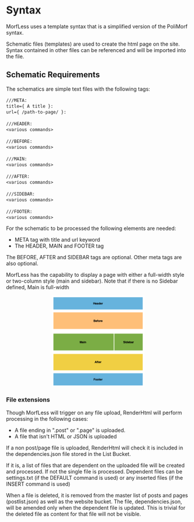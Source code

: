 # Syntax

MorfLess uses a template syntax that is a simplified version of the PoliMorf syntax. 

Schematic files (templates) are used to create the html page on the site. Syntax contained in other files can be referenced and will be imported into the file. 

## Schematic Requirements

The schematics are simple text files with the following tags:

    ///META:
    title={ A title }:
    url={ /path-to-page/ }:
    
    ///HEADER:
    <various commands>
    
    ///BEFORE:
    <various commands>
    
    ///MAIN:
    <various commands>
    
    ///AFTER:
    <various commands>
    
    ///SIDEBAR:
    <various commands>
    
    ///FOOTER:
    <various commands>
    
 For the schematic to be processed the following elements are needed:
 
 - META tag with title and url keyword
 - The HEADER, MAIN and FOOTER tag
 
 The BEFORE, AFTER and SIDEBAR tags are optional. Other meta tags are also optional.
 
 MorfLess has the capability to display a page with either a full-width style or two-column style (main and sidebar). Note that if there is no Sidebar defined, Main is full-width
 
 <p align="center">
 <img src="MorfLessWebPageLayout.png" width=50% />
 </p>
 
 ### File extensions
 
 Though MorfLess will trigger on any file upload, RenderHtml will perform processing in the following cases:
 
 - A file ending in ".post" or ".page" is uploaded. 
 - A file that isn't HTML or JSON is uploaded
 
 If a non post/page file is uploaded, RenderHtml will check it is included in the dependencies.json file stored in the List Bucket. 

If it is, a list of files that are dependent on the uploaded file will be created and processed. If not the single file is processed. Dependent files can be settings.txt (if the DEFAULT command is used) or any inserted files (if the INSERT command is used)

When a file is deleted, it is removed from the master list of posts and pages (postlist.json) as well as the website bucket. The file, dependencies.json, will be amended only when the dependent file is updated. This is trivial for the deleted file as content for that file will not be visible.
